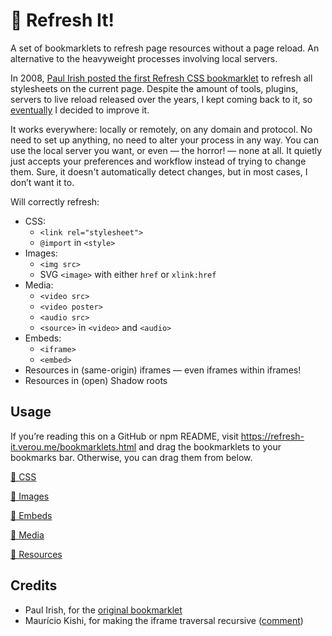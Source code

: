 # 🔄 Refresh It!

A set of bookmarklets to refresh page resources without a page reload.
An alternative to the heavyweight processes involving local servers.

In 2008, [Paul Irish posted the first Refresh CSS bookmarklet](https://www.paulirish.com/2008/how-to-iterate-quickly-when-debugging-css/) to refresh all stylesheets on the current page.
Despite the amount of tools, plugins, servers to live reload released over the years, I kept coming back to it, so [eventually](https://lea.verou.me/blog/2018/09/refresh-css-bookmarklet-v2/) I decided to improve it.

It works everywhere: locally or remotely, on any domain and protocol.
No need to set up anything, no need to alter your process in any way.
You can use the local server you want, or even — the horror! — none at all.
It quietly just accepts your preferences and workflow instead of trying to change them.
Sure, it doesn't automatically detect changes, but in most cases, I don’t want it to.

Will correctly refresh:
- CSS:
	- `<link rel="stylesheet">`
	- `@import` in `<style>`
- Images:
	- `<img src>`
	- SVG `<image>` with either `href` or `xlink:href`
- Media:
	- `<video src>`
	- `<video poster>`
	- `<audio src>`
	- `<source>` in `<video>` and `<audio>`
- Embeds:
	- `<iframe>`
	- `<embed>`
- Resources in (same-origin) iframes — even iframes within iframes!
- Resources in (open) Shadow roots

<!-- See https://lea.verou.me/blog/2018/09/refresh-css-bookmarklet-v2/ for more details. -->

## Usage

If you’re reading this on a GitHub or npm README, visit https://refresh-it.verou.me/bookmarklets.html and drag the bookmarklets to your bookmarks bar.
Otherwise, you can drag them from below.

<!-- bookmarklets -->

<a href="javascript:{function e(e,t=document){return Array.from(t.querySelectorAll(e))}function t(e){let t=new URL(e,location);let r=t.search+t.hash;t.searchParams.set(&quot;forceReload&quot;,Date.now());let o=t.search+t.hash;return r?e.replace(r,o):e+o}function r(e,r){let o=0;for(let n of e.matchAll(r)){if(!n.groups?.url){continue}let r=t(n.groups.url);let l=n.index+o;let f=l+n[0].length;e=e.slice(0,l)+r+e.slice(f);o+=r.length-n[0].length}return e}function o(e,t){return Object.prototype.toString.call(e)===`[object ${t}]`}let n=new Set([&quot;textContent&quot;,&quot;innerHTML&quot;]);function l({root:f=document,elements:i}){for(let l in i){let c=i[l];if(Array.isArray(c)){c=Object.fromEntries(c.map((e=&gt;[e,true])))}else if(typeof c===&quot;string&quot;){c={[c]:true}}for(let i of e(l,f)){for(let e in c){let l=c[e];if(l===true){if(n.has(e)||i.hasAttribute(e)){i[e]=t(i[e])}}else if(o(l,&quot;RegExp&quot;)){i[e]=r(i[e],l)}}}}for(let t of e(&quot;iframe&quot;,f)){t.contentDocument&&l({root:t.contentDocument,elements:i})}let c=e(&quot;*&quot;,f).map((e=&gt;e.shadowRoot)).filter(Boolean);for(let e of c){l({root:e,elements:i})}}l({elements:{&quot;link[rel=stylesheet]&quot;:&quot;href&quot;,style:{textContent:/@import url\((?<url&gt;[^)]+)\)/g}}});
}">🔄 CSS</a>

<a href="javascript:{function e(e,t=document){return Array.from(t.querySelectorAll(e))}function t(e){let t=new URL(e,location);let r=t.search+t.hash;t.searchParams.set(&quot;forceReload&quot;,Date.now());let o=t.search+t.hash;return r?e.replace(r,o):e+o}function r(e,r){let o=0;for(let n of e.matchAll(r)){if(!n.groups?.url){continue}let r=t(n.groups.url);let l=n.index+o;let c=l+n[0].length;e=e.slice(0,l)+r+e.slice(c);o+=r.length-n[0].length}return e}function o(e,t){return Object.prototype.toString.call(e)===`[object ${t}]`}let n=new Set([&quot;textContent&quot;,&quot;innerHTML&quot;]);function l({root:c=document,elements:i}){for(let l in i){let f=i[l];if(Array.isArray(f)){f=Object.fromEntries(f.map((e=&gt;[e,true])))}else if(typeof f===&quot;string&quot;){f={[f]:true}}for(let i of e(l,c)){for(let e in f){let l=f[e];if(l===true){if(n.has(e)||i.hasAttribute(e)){i[e]=t(i[e])}}else if(o(l,&quot;RegExp&quot;)){i[e]=r(i[e],l)}}}}for(let t of e(&quot;iframe&quot;,c)){t.contentDocument&&l({root:t.contentDocument,elements:i})}let f=e(&quot;*&quot;,c).map((e=&gt;e.shadowRoot)).filter(Boolean);for(let e of f){l({root:e,elements:i})}}l({elements:{img:&quot;src&quot;,&quot;picture &gt; source&quot;:&quot;src&quot;,object:&quot;data&quot;,image:[&quot;href&quot;,&quot;xlink:href&quot;]}});
}">🔄 Images</a>

<a href="javascript:{function e(e,t=document){return Array.from(t.querySelectorAll(e))}function t(e){let t=new URL(e,location);let r=t.search+t.hash;t.searchParams.set(&quot;forceReload&quot;,Date.now());let o=t.search+t.hash;return r?e.replace(r,o):e+o}function r(e,r){let o=0;for(let n of e.matchAll(r)){if(!n.groups?.url){continue}let r=t(n.groups.url);let l=n.index+o;let f=l+n[0].length;e=e.slice(0,l)+r+e.slice(f);o+=r.length-n[0].length}return e}function o(e,t){return Object.prototype.toString.call(e)===`[object ${t}]`}let n=new Set([&quot;textContent&quot;,&quot;innerHTML&quot;]);function l({root:f=document,elements:c}){for(let l in c){let i=c[l];if(Array.isArray(i)){i=Object.fromEntries(i.map((e=&gt;[e,true])))}else if(typeof i===&quot;string&quot;){i={[i]:true}}for(let c of e(l,f)){for(let e in i){let l=i[e];if(l===true){if(n.has(e)||c.hasAttribute(e)){c[e]=t(c[e])}}else if(o(l,&quot;RegExp&quot;)){c[e]=r(c[e],l)}}}}for(let t of e(&quot;iframe&quot;,f)){t.contentDocument&&l({root:t.contentDocument,elements:c})}let i=e(&quot;*&quot;,f).map((e=&gt;e.shadowRoot)).filter(Boolean);for(let e of i){l({root:e,elements:c})}}l({elements:{iframe:&quot;src&quot;,embed:&quot;src&quot;,use:[&quot;href&quot;,&quot;xlink:href&quot;]}});
}">🔄 Embeds</a>

<a href="javascript:{function e(e,t=document){return Array.from(t.querySelectorAll(e))}function t(e){let t=new URL(e,location);let o=t.search+t.hash;t.searchParams.set(&quot;forceReload&quot;,Date.now());let r=t.search+t.hash;return o?e.replace(o,r):e+r}function o(e,o){let r=0;for(let n of e.matchAll(o)){if(!n.groups?.url){continue}let o=t(n.groups.url);let l=n.index+r;let c=l+n[0].length;e=e.slice(0,l)+o+e.slice(c);r+=o.length-n[0].length}return e}function r(e,t){return Object.prototype.toString.call(e)===`[object ${t}]`}let n=new Set([&quot;textContent&quot;,&quot;innerHTML&quot;]);function l({root:c=document,elements:i}){for(let l in i){let s=i[l];if(Array.isArray(s)){s=Object.fromEntries(s.map((e=&gt;[e,true])))}else if(typeof s===&quot;string&quot;){s={[s]:true}}for(let i of e(l,c)){for(let e in s){let l=s[e];if(l===true){if(n.has(e)||i.hasAttribute(e)){i[e]=t(i[e])}}else if(r(l,&quot;RegExp&quot;)){i[e]=o(i[e],l)}}}}for(let t of e(&quot;iframe&quot;,c)){t.contentDocument&&l({root:t.contentDocument,elements:i})}let s=e(&quot;*&quot;,c).map((e=&gt;e.shadowRoot)).filter(Boolean);for(let e of s){l({root:e,elements:i})}}l({elements:{video:[&quot;src&quot;,&quot;poster&quot;],audio:&quot;src&quot;,&quot;video &gt; source&quot;:&quot;src&quot;,&quot;audio &gt; source&quot;:&quot;src&quot;}});
}">🔄 Media</a>

<a href="javascript:{function e(e,t=document){return Array.from(t.querySelectorAll(e))}function t(e){let t=new URL(e,location);let r=t.search+t.hash;t.searchParams.set(&quot;forceReload&quot;,Date.now());let o=t.search+t.hash;return r?e.replace(r,o):e+o}function r(e,r){let o=0;for(let n of e.matchAll(r)){if(!n.groups?.url){continue}let r=t(n.groups.url);let l=n.index+o;let s=l+n[0].length;e=e.slice(0,l)+r+e.slice(s);o+=r.length-n[0].length}return e}function o(e,t){return Object.prototype.toString.call(e)===`[object ${t}]`}let n=new Set([&quot;textContent&quot;,&quot;innerHTML&quot;]);function l({root:s=document,elements:c}){for(let l in c){let i=c[l];if(Array.isArray(i)){i=Object.fromEntries(i.map((e=&gt;[e,true])))}else if(typeof i===&quot;string&quot;){i={[i]:true}}for(let c of e(l,s)){for(let e in i){let l=i[e];if(l===true){if(n.has(e)||c.hasAttribute(e)){c[e]=t(c[e])}}else if(o(l,&quot;RegExp&quot;)){c[e]=r(c[e],l)}}}}for(let t of e(&quot;iframe&quot;,s)){t.contentDocument&&l({root:t.contentDocument,elements:c})}let i=e(&quot;*&quot;,s).map((e=&gt;e.shadowRoot)).filter(Boolean);for(let e of i){l({root:e,elements:c})}}l({elements:{&quot;link[rel=stylesheet]&quot;:&quot;href&quot;,style:{textContent:/@import url\((?<url&gt;[^)]+)\)/g}}});l({elements:{iframe:&quot;src&quot;,embed:&quot;src&quot;,use:[&quot;href&quot;,&quot;xlink:href&quot;]}});l({elements:{video:[&quot;src&quot;,&quot;poster&quot;],audio:&quot;src&quot;,&quot;video &gt; source&quot;:&quot;src&quot;,&quot;audio &gt; source&quot;:&quot;src&quot;}});l({elements:{img:&quot;src&quot;,&quot;picture &gt; source&quot;:&quot;src&quot;,object:&quot;data&quot;,image:[&quot;href&quot;,&quot;xlink:href&quot;]}});
}">🔄 Resources</a>

<!-- / bookmarklets -->

## Credits

- Paul Irish, for the [original bookmarklet](https://www.paulirish.com/2008/how-to-iterate-quickly-when-debugging-css/)
- Maurício Kishi, for making the iframe traversal recursive ([comment](http://lea.verou.me/2018/09/refresh-css-bookmarklet-v2/#comment-4102700684))